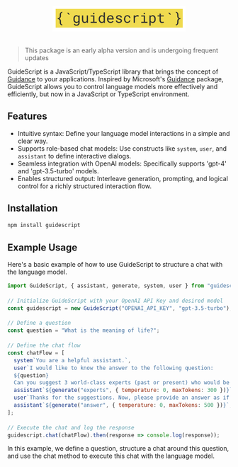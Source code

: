 
<div align="center"><picture>
  <source media="(prefers-color-scheme: dark)" srcset="docs/assets/guidescript_logo_dark.svg">
  <img alt="guidance" src="docs/assets/guidescript_logo.svg" width="300">
</picture></div>
<br/>

> This package is an early alpha version and is undergoing frequent updates


GuideScript is a JavaScript/TypeScript library that brings the concept of [Guidance](https://github.com/microsoft/guidance) to your applications. Inspired by Microsoft's [Guidance](https://github.com/microsoft/guidance) package, GuideScript allows you to control language models more effectively and efficiently, but now in a JavaScript or TypeScript environment.

## Features

- Intuitive syntax: Define your language model interactions in a simple and clear way.
- Supports role-based chat models: Use constructs like `system`, `user`, and `assistant` to define interactive dialogs.
- Seamless integration with OpenAI models: Specifically supports 'gpt-4' and 'gpt-3.5-turbo' models.
- Enables structured output: Interleave generation, prompting, and logical control for a richly structured interaction flow.

## Installation

```bash
npm install guidescript
```

## Example Usage

Here's a basic example of how to use GuideScript to structure a chat with the language model.

```javascript
import GuideScript, { assistant, generate, system, user } from "guidescript";

// Initialize GuideScript with your OpenAI API Key and desired model
const guidescript = new GuideScript("OPENAI_API_KEY", "gpt-3.5-turbo");

// Define a question
const question = "What is the meaning of life?";

// Define the chat flow
const chatFlow = [
  system`You are a helpful assistant.`,
  user`I would like to know the answer to the following question:
  ${question}
  Can you suggest 3 world-class experts (past or present) who would be great at answering this question? Please don't provide an answer or comment on the question at this point.`,
  assistant`${generate("experts", { temperature: 0, maxTokens: 300 })}`,
  user`Thanks for the suggestions. Now, please provide an answer as if these experts had collaborated in writing a joint anonymous answer. Their identities should not be revealed, and it should not be obvious that a panel of experts provided the answer. If the experts would disagree, present their different positions as alternatives in the answer itself (e.g., 'Some might argue... others might argue...'). Begin your answer with the word "ANSWER:"`,
  assistant`${generate("answer", { temperature: 0, maxTokens: 500 })}`,
];

// Execute the chat and log the response
guidescript.chat(chatFlow).then(response => console.log(response));
```

In this example, we define a question, structure a chat around this question, and use the chat method to execute this chat with the language model.

